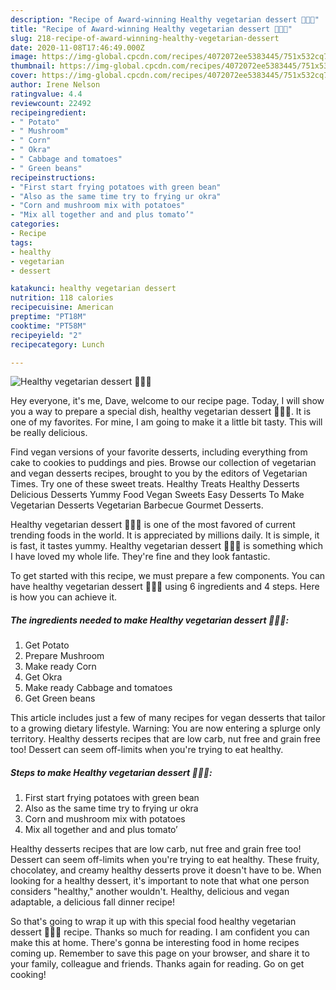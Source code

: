 ```yaml
---
description: "Recipe of Award-winning Healthy vegetarian dessert 🥬🌽🍅"
title: "Recipe of Award-winning Healthy vegetarian dessert 🥬🌽🍅"
slug: 218-recipe-of-award-winning-healthy-vegetarian-dessert
date: 2020-11-08T17:46:49.000Z
image: https://img-global.cpcdn.com/recipes/4072072ee5383445/751x532cq70/healthy-vegetarian-dessert-🥬🌽🍅-recipe-main-photo.jpg
thumbnail: https://img-global.cpcdn.com/recipes/4072072ee5383445/751x532cq70/healthy-vegetarian-dessert-🥬🌽🍅-recipe-main-photo.jpg
cover: https://img-global.cpcdn.com/recipes/4072072ee5383445/751x532cq70/healthy-vegetarian-dessert-🥬🌽🍅-recipe-main-photo.jpg
author: Irene Nelson
ratingvalue: 4.4
reviewcount: 22492
recipeingredient:
- " Potato"
- " Mushroom"
- " Corn"
- " Okra"
- " Cabbage and tomatoes"
- " Green beans"
recipeinstructions:
- "First start frying potatoes with green bean"
- "Also as the same time try to frying ur okra"
- "Corn and mushroom mix with potatoes"
- "Mix all together and and plus tomato’"
categories:
- Recipe
tags:
- healthy
- vegetarian
- dessert

katakunci: healthy vegetarian dessert 
nutrition: 118 calories
recipecuisine: American
preptime: "PT18M"
cooktime: "PT58M"
recipeyield: "2"
recipecategory: Lunch

---
```



![Healthy vegetarian dessert 🥬🌽🍅](https://img-global.cpcdn.com/recipes/4072072ee5383445/751x532cq70/healthy-vegetarian-dessert-🥬🌽🍅-recipe-main-photo.jpg)

Hey everyone, it's me, Dave, welcome to our recipe page. Today, I will show you a way to prepare a special dish, healthy vegetarian dessert 🥬🌽🍅. It is one of my favorites. For mine, I am going to make it a little bit tasty. This will be really delicious.

Find vegan versions of your favorite desserts, including everything from cake to cookies to puddings and pies. Browse our collection of vegetarian and vegan desserts recipes, brought to you by the editors of Vegetarian Times. Try one of these sweet treats. Healthy Treats Healthy Desserts Delicious Desserts Yummy Food Vegan Sweets Easy Desserts To Make Vegetarian Desserts Vegetarian Barbecue Gourmet Desserts.

Healthy vegetarian dessert 🥬🌽🍅 is one of the most favored of current trending foods in the world. It is appreciated by millions daily. It is simple, it is fast, it tastes yummy. Healthy vegetarian dessert 🥬🌽🍅 is something which I have loved my whole life. They're fine and they look fantastic.


To get started with this recipe, we must prepare a few components. You can have healthy vegetarian dessert 🥬🌽🍅 using 6 ingredients and 4 steps. Here is how you can achieve it.

<!--inarticleads1-->

##### The ingredients needed to make Healthy vegetarian dessert 🥬🌽🍅:

1. Get  Potato
1. Prepare  Mushroom
1. Make ready  Corn
1. Get  Okra
1. Make ready  Cabbage and tomatoes
1. Get  Green beans


This article includes just a few of many recipes for vegan desserts that tailor to a growing dietary lifestyle. Warning: You are now entering a splurge only territory. Healthy desserts recipes that are low carb, nut free and grain free too! Dessert can seem off-limits when you&#39;re trying to eat healthy. 

<!--inarticleads2-->

##### Steps to make Healthy vegetarian dessert 🥬🌽🍅:

1. First start frying potatoes with green bean
1. Also as the same time try to frying ur okra
1. Corn and mushroom mix with potatoes
1. Mix all together and and plus tomato’


Healthy desserts recipes that are low carb, nut free and grain free too! Dessert can seem off-limits when you&#39;re trying to eat healthy. These fruity, chocolatey, and creamy healthy desserts prove it doesn&#39;t have to be. When looking for a healthy dessert, it&#39;s important to note that what one person considers &#34;healthy,&#34; another wouldn&#39;t. Healthy, delicious and vegan adaptable, a delicious fall dinner recipe! 

So that's going to wrap it up with this special food healthy vegetarian dessert 🥬🌽🍅 recipe. Thanks so much for reading. I am confident you can make this at home. There's gonna be interesting food in home recipes coming up. Remember to save this page on your browser, and share it to your family, colleague and friends. Thanks again for reading. Go on get cooking!
